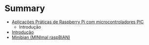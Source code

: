 # Summary

* [Aplicações Práticas de Raspberry Pi com microcontroladores PIC](README.md)
   * Introdução
* [Introdução](introdução.md)
* [Minibian (MINImal raspBIAN)](minibian_minimal_raspbian.md)

